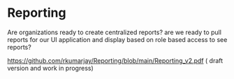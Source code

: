 # Reporting
Are organizations ready to create centralized reports? are we ready to pull reports for our UI application and display based on role based access to see reports?


https://github.com/rkumarjay/Reporting/blob/main/Reporting_v2.pdf ( draft version and work in progress)
